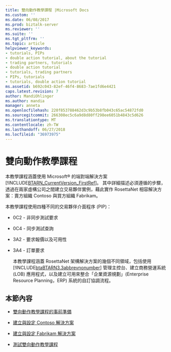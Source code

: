 ```yaml
---
title: 雙向動作教學課程 |Microsoft Docs
ms.custom: ''
ms.date: 06/08/2017
ms.prod: biztalk-server
ms.reviewer: ''
ms.suite: ''
ms.tgt_pltfrm: ''
ms.topic: article
helpviewer_keywords:
- tutorials, PIPs
- double action tutorial, about the tutorial
- trading partners, tutorials
- double action tutorial
- tutorials, trading partners
- PIPs, tutorials
- tutorials, double action tutorial
ms.assetid: b692c043-82ef-46f4-8683-7ae1fd6e4421
caps.latest.revision: 7
author: MandiOhlinger
ms.author: mandia
manager: anneta
ms.openlocfilehash: 220f853788462d3c9b53b8fb043c65ac54872fd0
ms.sourcegitcommit: 266308ec5c6a9d8d80ff298ee6051b4843c5d626
ms.translationtype: MT
ms.contentlocale: zh-TW
ms.lasthandoff: 06/27/2018
ms.locfileid: "36973975"
---
```

# <a name="double-action-tutorial"></a>雙向動作教學課程
本教學課程涵蓋使用 Microsoft® 的端對端解決方案[!INCLUDE[BTARN_CurrentVersion_FirstRef](../../includes/btarn-currentversion-firstref-md.md)]。 其中詳細描述必須遵循的步驟，透過在兩家虛構公司之間建立交易夥伴實例，藉此實作 RosettaNet 相容解決方案：賣方組織 Contoso 與買方組織 Fabrikam。  
  
 本教學課程使用四種不同的交易夥伴介面程序 (PIP)：  
  
- 0C2 - 非同步測試要求  
  
- 0C4 - 同步測試查詢  
  
- 3A2 - 要求報價以及可用性  
  
- 3A4 - 訂單要求  
  
  本教學課程涵蓋 RosettaNet 架構解決方案的幾個不同領域，包括使用 [!INCLUDE[btaBTARN3.3abbrevnonumber](../../includes/btabtarn3-3abbrevnonumber-md.md)] 管理主控台、建立商務營運系統 (LOB) 應用程式，以及建立可用來整合「企業資源規劃」(Enterprise Resource Planning，ERP) 系統的自訂協調流程。  
  
## <a name="in-this-section"></a>本節內容  
  
-   [雙向動作教學課程的事前準備](../../adapters-and-accelerators/accelerator-rosettanet/preparing-for-the-double-action-tutorial.md)  
  
-   [建立與設定 Contoso 解決方案](../../adapters-and-accelerators/accelerator-rosettanet/creating-and-configuring-the-contoso-solution.md)  
  
-   [建立與設定 Fabrikam 解決方案](../../adapters-and-accelerators/accelerator-rosettanet/creating-and-configuring-the-fabrikam-solution.md)  
  
-   [測試雙向動作教學課程](../../adapters-and-accelerators/accelerator-rosettanet/testing-the-double-action-tutorial.md)